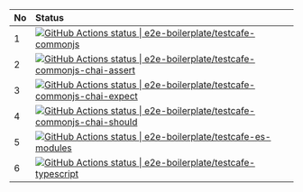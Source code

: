 | No | Status                                                                                                                                                                                                                                                                                                               |
| :- | :------------------------------------------------------------------------------------------------------------------------------------------------------------------------------------------------------------------------------------------------------------------------------------------------------------------- |
| 1  | [![GitHub Actions status &#124; e2e-boilerplate/testcafe-commonjs](https://github.com/e2e-boilerplate/testcafe-commonjs/workflows/testcafe-commonjs/badge.svg)](https://github.com/e2e-boilerplate/testcafe-commonjs/actions?workflow=testcafe-commonjs)                                                             |
| 2  | [![GitHub Actions status &#124; e2e-boilerplate/testcafe-commonjs-chai-assert](https://github.com/e2e-boilerplate/testcafe-commonjs-chai-assert/workflows/testcafe-commonjs-chai-assert/badge.svg)](https://github.com/e2e-boilerplate/testcafe-commonjs-chai-assert/actions?workflow=testcafe-commonjs-chai-assert) |
| 3  | [![GitHub Actions status &#124; e2e-boilerplate/testcafe-commonjs-chai-expect](https://github.com/e2e-boilerplate/testcafe-commonjs-chai-expect/workflows/testcafe-commonjs-chai-expect/badge.svg)](https://github.com/e2e-boilerplate/testcafe-commonjs-chai-expect/actions?workflow=testcafe-commonjs-chai-expect) |
| 4  | [![GitHub Actions status &#124; e2e-boilerplate/testcafe-commonjs-chai-should](https://github.com/e2e-boilerplate/testcafe-commonjs-chai-should/workflows/testcafe-commonjs-chai-should/badge.svg)](https://github.com/e2e-boilerplate/testcafe-commonjs-chai-should/actions?workflow=testcafe-commonjs-chai-should) |
| 5  | [![GitHub Actions status &#124; e2e-boilerplate/testcafe-es-modules](https://github.com/e2e-boilerplate/testcafe-es-modules/workflows/testcafe-es-modules/badge.svg)](https://github.com/e2e-boilerplate/testcafe-es-modules/actions?workflow=testcafe-es-modules)                                                   |
| 6  | [![GitHub Actions status &#124; e2e-boilerplate/testcafe-typescript](https://github.com/e2e-boilerplate/testcafe-typescript/workflows/testcafe-typescript/badge.svg)](https://github.com/e2e-boilerplate/testcafe-typescript/actions?workflow=testcafe-typescript)                                                   |